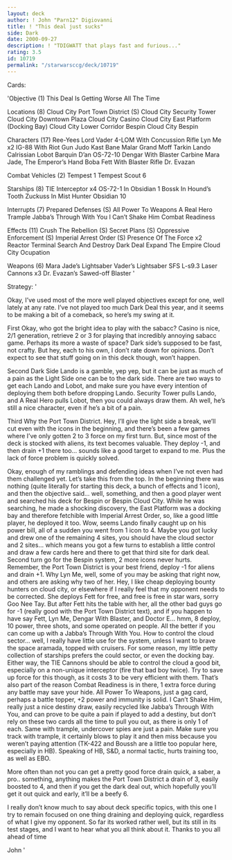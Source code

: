 ```yaml
---
layout: deck
author: ! John "Parn12" Digiovanni
title: ! "This deal just sucks"
side: Dark
date: 2000-09-27
description: ! "TDIGWATT that plays fast and furious..."
rating: 3.5
id: 10719
permalink: "/starwarsccg/deck/10719"
---
```

Cards: 

'Objective (1)
This Deal Is Getting Worse All The Time

Locations (8)
Cloud City Port Town District (S)
Cloud City Security Tower
Cloud City Downtown Plaza
Cloud City Casino
Cloud City East Platform (Docking Bay)
Cloud City Lower Corridor
Bespin Cloud City
Bespin

Characters (17)
Ree-Yees
Lord Vader
4-LOM With Concussion Rifle
Lyn Me x2
IG-88 With Riot Gun
Judo Kast
Bane Malar
Grand Moff Tarkin
Lando Calrissian
Lobot
Barquin D’an
OS-72-10
Dengar With Blaster Carbine
Mara Jade, The Emperor’s Hand
Boba Fett With Blaster Rifle
Dr. Evazan

Combat Vehicles (2)
Tempest 1
Tempest Scout 6

Starships (8)
TIE Interceptor x4
OS-72-1 In Obsidian 1
Bossk In Hound’s Tooth
Zuckuss In Mist Hunter
Obsidian 10

Interrupts (7)
Prepared Defenses (S)
All Power To Weapons
A Real Hero
Trample
Jabba’s Through With You
I Can’t Shake Him
Combat Readiness

Effects (11)
Crush The Rebellion (S)
Secret Plans (S)
Oppressive Enforcement (S)
Imperial Arrest Order (S)
Presence Of The Force x2
Reactor Terminal
Search And Destroy
Dark Deal
Expand The Empire
Cloud City Ocupation

Weapons (6)
Mara Jade’s Lightsaber
Vader’s Lightsaber
SFS L-s9.3 Laser Cannons x3
Dr. Evazan’s Sawed-off Blaster '

Strategy: '

Okay, I’ve used most of the more well played objectives except for one, well lately at any rate.  I’ve not played too much Dark Deal this year, and it seems to be making a bit of a comeback, so here’s my swing at it.

First
Okay, who got the bright idea to play with the sabacc?	Casino is nice, 2/1 generation, retrieve 2 or 3 for playing that incredibly annoying sabacc game.  Perhaps its more a waste of space?  Dark side’s supposed to be fast, not crafty.  But hey, each to his own, I don’t rate down for opinions.  Don’t expect to see that stuff going on in this deck though, won’t happen.

Second
Dark Side Lando is a gamble, yep yep, but it can be just as much of a pain as the Light Side one can be to the dark side.  There are two ways to get each Lando and Lobot, and make sure you have every intention of deploying them both before dropping Lando.  Security Tower pulls Lando, and A Real Hero pulls Lobot, then you could always draw them.  Ah well, he’s still a nice character, even if he’s a bit of a pain.

Third
Why the Port Town District.  Hey, I’ll give the light side a break, we’ll cut even with the icons in the beginning, and there’s been a few games where I’ve only gotten 2 to 3 force on my first turn.  But, since most of the deck is stocked with aliens, its text becomes valuable.  They deploy -1, and then drain +1 there too... sounds like a good target to expand to me.  Plus the lack of force problem is quickly solved.

Okay, enough of my ramblings and defending ideas when I’ve not even had them challenged yet.  Let’s take this from the top.  In the beginning there was nothing (quite literally for starting this deck, a bunch of effects and 1 icon), and then the objective said... well, something, and then a good player went and searched his deck for Bespin or Bespin Cloud City.	While he was searching, he made a shocking discovery, the East Platform was a docking bay and therefore fetchible with Imperial Arrest Order, so, like a good little player, he deployed it too.  Wow, seems Lando finally caught up on his power bill, all of a sudden you went from 1 icon to 4.  Maybe you got lucky and drew one of the remaining 4 sites, you should have the cloud sector and 2 sites... which means you got a few turns to establish a little control and draw a few cards here and there to get that third site for dark deal.	Second turn go for the Bespin system, 2 more icons never hurts.  Remember, the Port Town District is your best friend, deploy -1 for aliens and drain +1.  Why Lyn Me, well, some of you may be asking that right now, and others are asking why two of her.  Hey, I like cheap deploying bounty hunters on cloud city, or elsewhere if I really feel that my opponent needs to be corrected.  She deploys Fett for free, and free is free in star wars, sorry Goo Nee Tay.  But after Fett hits the table with her, all the other bad guys go for -1 (really good with the Port Town District text), and if you happen to have say Fett, Lyn Me, Dengar With Blaster, and Doctor E... hmm, 8 deploy, 10 power, three shots, and some operated on people.  All the better if you can come up with a Jabba’s Through With You.  How to control the cloud sector... well, I really have little use for the system, unless I want to brave the space aramada, topped with cruisers.  For some reason, my little petty collection of starships prefers the could sector, or even the docking bay.  Either way, the TIE Cannons should be able to control the cloud a good bit, especially on a non-unique interceptor (fire that bad boy twice).  Try to save up force for this though, as it costs 3 to be very efficient with them.	That’s also part of the reason Combat Readiness is in there, 1 extra force during any battle may save your hide.  All Power To Weapons, just a gag card, perhaps a battle topper, +2 power and immunity is solid.	I Can’t Shake Him, really just a nice destiny draw, easily recycled like Jabba’s Through With You, and can prove to be quite a pain if played to add a destiny, but don’t rely on these two cards all the time to pull you out, as there is only 1 of each.  Same with trample, undercover spies are just a pain.  Make sure you track with trample, it certainly blows to play it and then miss because you weren’t paying attention (TK-422 and Boussh are a little too popular here, especially in HB).	Speaking of HB, S&D, a normal tactic, hurts training too, as well as EBO.

More often than not you can get a pretty good force drain quick, a saber, a pro.. something, anything makes the Port Town District a drain of 3, easily boosted to 4, and then if you get the dark deal out, which hopefully you’ll get it out quick and early, it’ll be a beefy 6.

I really don’t know much to say about deck specific topics, with this one I try to remain focused on one thing draining and deploying quick, regardless of what I give my opponent.  So far its worked rather well, but its still in its test stages, and I want to hear what you all think about it.  Thanks to you all ahead of time

John '
